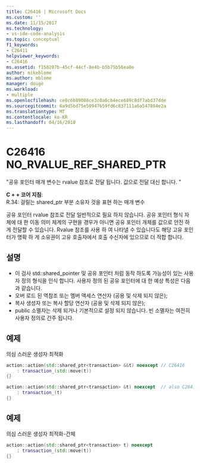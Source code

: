 ```yaml
---
title: C26416 | Microsoft Docs
ms.custom: ''
ms.date: 11/15/2017
ms.technology:
- vs-ide-code-analysis
ms.topic: conceptual
f1_keywords:
- C26411
helpviewer_keywords:
- C26416
ms.assetid: f158207b-45cf-44cf-8e4b-b5b75b56ea0e
author: mikeblome
ms.author: mblome
manager: douge
ms.workload:
- multiple
ms.openlocfilehash: ce8c6b89088ce3c0a6cb4ece689c8df7abd37dde
ms.sourcegitcommit: 6a9d5bd75e50947659fd6c837111a6a547884e2a
ms.translationtype: MT
ms.contentlocale: ko-KR
ms.lasthandoff: 04/16/2018
---
```

# <a name="c26416-norvaluerefsharedptr"></a>C26416 NO_RVALUE_REF_SHARED_PTR
"공유 포인터 매개 변수는 rvalue 참조로 전달 됩니다. 값으로 전달 대신 합니다. "

**C + + 코어 지침**:   
R.34: 걸릴는 shared_ptr<widget> 부분 소유자 것을 표현 하는 매개 변수

공유 포인터 rvalue 참조로 전달 일반적으로 필요 하지 않습니다. 공유 포인터 형식 자체에 대 한 이동 의미 체계의 구현을 경우가 아니면 공유 포인터 개체를 값으로 안전 하 게 전달할 수 있습니다. Rvalue 참조를 사용 하 여 나타낼 수 있습니다도 해당 고유 포인터가 명확 하 게 소유권이 고유 호출자에서 호출 수신자에 있으므로 더 적합 합니다.

## <a name="remarks"></a>설명
-  이 검사 std::shared_pointer 및 공유 포인터 처럼 동작 하도록 가능성이 있는 사용자 정의 형식을 인식 합니다. 사용자 정의 된 공유 포인터에 대 한 예상 특성은 다음과 같습니다.
-  오버 로드 된 역참조 또는 멤버 액세스 연산자 (공용 및 삭제 되지 않은);
-  복사 생성자 또는 복사 할당 연산자 (공용 및 삭제 되지 않은);
-  public 소멸자는 삭제 되거나 기본적으로 설정 되지 않습니다. 빈 소멸자는 여전히 사용자 정의로 간주 됩니다.

## <a name="example"></a>예제 
의심 스러운 생성자 최적화

```cpp
action::action(std::shared_ptr<transaction> &&t) noexcept // C26416
    : transaction_(std::move(t))
{}

action::action(std::shared_ptr<transaction> &t) noexcept  // also C26417 LVALUE_REF_SHARED_PTR
    : transaction_(t)
{}
```

## <a name="example"></a>예제 
의심 스러운 생성자 최적화-간체

```cpp
action::action(std::shared_ptr<transaction> t) noexcept
    : transaction_(std::move(t))
{} 
```
